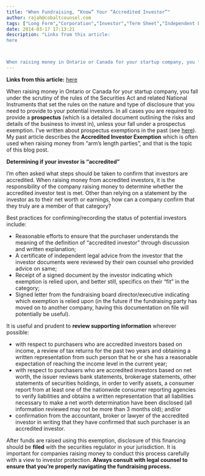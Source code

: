 ```yaml
---
title: "When Fundraising, “Know” Your “Accredited Investor”"
author: rajah@cobaltcounsel.com
tags: ["Long Form","Corporation","Investor","Term Sheet","Independent Legal Advice","Accredited Investor","Due Diligence","Prospectus Exemption","Corporate Finance","Rajah","Articles of Incorporation","Investor Term Sheet"]
date: 2014-03-17 17:13:21
description: "Links from this article:
here



When raising money in Ontario or Canada for your startup company, you fall under the scrutiny of the rules..."
---
```


**Links from this article:** [here](http://cobaltcounsel.com/2012/03/17/background-on-investor-disclosure-requirements/)

When raising money in Ontario or Canada for your startup company, you fall under the scrutiny of the rules of the Securities Act and related National Instruments that set the rules on the nature and type of disclosure that you need to provide to your potential investors.  In all cases you are required to provide a **prospectus** (which is a detailed document outlining the risks and details of the business to invest in), unless your fall under a prospectus exemption.  I’ve written about prospectus exemptions in the past (see [here](http://cobaltcounsel.com/2012/03/17/background-on-investor-disclosure-requirements/)).  My past article describes the **Accredited Investor Exemption** which is often used when raising money from “arm’s length parties”, and that is the topic of this blog post.

**Determining if your investor is “accredited”**

I’m often asked what steps should be taken to confirm that investors are accredited.   When raising money from accredited investors, it is the responsibility of the company raising money to determine whether the accredited investor test is met. Other than relying on a statement by the investor as to their net worth or earnings, how can a company confirm that they truly are a member of that category?

Best practices for confirming/recording the status of potential investors include:

- Reasonable efforts to ensure that the purchaser understands the meaning of the definition of “accredited investor” through discussion and written explanation;
- A certificate of independent legal advice from the investor that the investor documents were reviewed by their own counsel who provided advice on same;
- Receipt of a signed document by the investor indicating which exemption is relied upon, and better still, specifics on their “fit” in the category;
- Signed letter from the fundraising board director/executive indicating which exemption is relied upon (in the future if the fundraising party has moved on to another company, having this documentation on file will potentially be useful).

It is useful and prudent to **review supporting information** wherever possible:

- with respect to purchasers who are accredited investors based on income, a review of tax returns for the past two years and obtaining a written representation from such person that he or she has a reasonable expectation of reaching the income level in the current year;
- with respect to purchasers who are accredited investors based on net worth, the issuer reviews bank statements, brokerage statements, other statements of securities holdings, in order to verify assets, a consumer report from at least one of the nationwide consumer reporting agencies to verify liabilities and obtains a written representation that all liabilities necessary to make a net worth determination have been disclosed (all information reviewed may not be more than 3 months old); and/or
- confirmation from the accountant, broker or lawyer of the accredited investor in writing that they have confirmed that such purchaser is an accredited investor.

After funds are raised using this exemption, disclosure of this financing should be **filed** with the securities regulator in your jurisdiction.  It is important for companies raising money to conduct this process carefully with a view to investor protection.   **Always consult with legal counsel to ensure that you’re properly navigating the fundraising process.**
